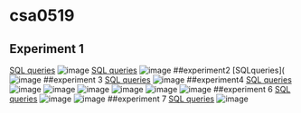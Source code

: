 # csa0519
## Experiment 1
[SQL queries](https://github.com/vamsi050802/csa0519/blob/main/Expr1)
![image](https://user-images.githubusercontent.com/113341779/191198225-ea2a13eb-d76b-4de4-baee-40765e5ba0e7.png)
[SQL queries](https://github.com/vamsi050802/csa0519/blob/main/exp%201)
![image](https://user-images.githubusercontent.com/113341779/191203152-d01a0809-a18c-45ad-8373-452a120fa67e.png)
##experiment2
[SQLqueries](
![image](https://user-images.githubusercontent.com/113341779/191312301-2faf6b0e-4cba-4c92-8cb4-c339a308b3aa.png)
##experiment 3
[SQL queries](https://github.com/vamsi050802/csa0519/blob/main/exp3)
![image](https://user-images.githubusercontent.com/113341779/191308557-8d3a82af-c69b-40ab-bc72-ec05def75a46.png)
##experiment4
[SQL queries](https://github.com/vamsi050802/csa0519/blob/main/exp4)
![image](https://user-images.githubusercontent.com/113341779/191309554-36cb73fe-8dfe-45e5-a597-e981164ae5c8.png)
![image](https://user-images.githubusercontent.com/113341779/191310460-3aafeabe-6949-4616-bb9d-586fddd71955.png)
![image](https://user-images.githubusercontent.com/113341779/191310519-6d48c272-0860-465f-b4a9-43ce60c48af8.png)
![image](https://user-images.githubusercontent.com/113341779/191310590-cdbc9e23-95b6-4a83-a8e6-8b09fe87312b.png)
![image](https://user-images.githubusercontent.com/113341779/191310681-ffdf7735-995e-4514-a991-dc1062085428.png)
![image](https://user-images.githubusercontent.com/113341779/191310726-4361acad-af4d-4436-a931-23139a6e6a1c.png)
##experiment 6
[SQL queries](https://github.com/vamsi050802/csa0519/blob/main/exp6)
![image](https://user-images.githubusercontent.com/113341779/191310794-77434f47-ec15-4f4c-a7e5-f56cc9dbec98.png)
![image](https://user-images.githubusercontent.com/113341779/191310884-a907fa20-9d22-4707-8a91-38793c2264ce.png)
##experiment 7
[SQL queries](https://github.com/vamsi050802/csa0519/blob/main/exp7)
![image](https://user-images.githubusercontent.com/113341779/191311734-d0d5e9b4-dc68-41a1-bde5-364e59a64189.png)

